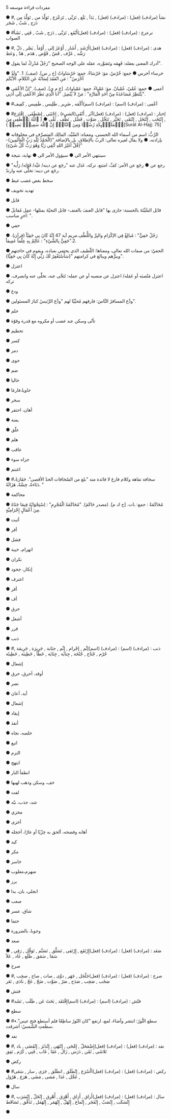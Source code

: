 مفردات قراءة موسعه 5

●	#نشأ	 (مرادف) (فعل) : (مرادف) (فعل) , بَدَأ , بَلَغ , تَرَبَّى , تَرَعْرَع , تَوَلَّدَ من , تَوَلَّدَ مِن  , دَرَج , شَبّ , شَجَر

●	#ترعرع : (مرادف) (فعل) : (مرادف) (فعل)أَيْفَع , تَرَبَّى , دَرَج , شَبّ , فَتِي , نَشَأ
الصواب

●	#هدى : (مرادف) (فعل) : (مرادف) (فعل)أَرْشَد , أَشَار , أَوْعَزَ إلى , أَوْمَأ , بَصَّر , دَلّ , رَشَّد , عَرَّف , قَضّ , قَوَّض , هَدَم , هَدّ , وَعَظ

●	أدرك المعنى بعقله: فَهِمَه وتَصَوَّره، عقله على الوجه الصحيح "رَجُلٌ مُدْرِكٌ لما يقول".

●	خرساء أخرس
●	جمع: خُرْسٌ. مؤ: خَرْسَاءُ. جمع: خَرْسَاواتٌ [خ ر س]. (صف). 1. "وَلَدٌ أخْرَسُ" : مَنِ انْعَقَدَ لِسَانُهُ عَنِ الكَلاَمِ، الأَبْكَم

●	أعمى
●	جمع: عُمْيٌ، عُمْيانٌ. مؤ: عَمْياءُ. جمع: عَمْياواتٌ. [ع م ي]. (صف). "إنَّ الأعْمَى يَنْتَظِرُ مُسَاعَدَةً مِنْ أحَدِ الْمَارَّةِ" : مَنْ لاَ يُبْصِرُ. "أنا الَّذِي نَظَرَ الأعْمَى إلَى أدَبِي".

●	#أعْمى : (مرادف) (اسم) : (مرادف) (اسم)أَكْمَه , ضَرِير , طَلِيس , طَمِيس , كَفِيف

●	#إختار : (مرادف) (فعل) : (مرادف) (فعل)آثَر , أَنْقَى(الشيء) , إِجْتَبَى , إِصْطَفَى , إِقْتَرَع , إِنْتَخَب , إِنْتَخَل , إِنْتَقَى , تَخَيَّر , تَنَخَّل , صَوَّت , فَضَّل , نَظَّف , نَقَّى
●	{ ٱللَّهُ یَصۡطَفِی مِنَ ٱلۡمَلَـٰۤىِٕكَةِ رُسُلࣰا وَمِنَ ٱلنَّاسِۚ إِنَّ ٱللَّهَ سَمِیعُۢ بَصِیرࣱ }[Surat Al-Hajj: 75]

●	الرَّبُّ: اسم من أسماء الله الحسنى، ومعناه: السَّيِّد، المالِك المتصرِّف في مخلوقاته بإرادته،
●	ولا يقال لغيره تعالى: الربّ بالإطلاق، بل بالإضافة "{الْحَمْدُ لِلَّهِ رَبِّ الْعَالَمِينَ}- {قُلْ أَغَيْرَ اللهِ أَبْغِي رَبًّا وَهُوَ رَبُّ كُلِّ شَيْءٍ}"

●	سينتهي الأمر الى
●	سيؤول الأمر الى
●	نهاية، نتيجة

●	رجع عن
●	رجَع عن الأمر: كفَّ، امتنع، تركه، عَدَل عنه "رجَع عن دينه/ غيِّه/ قَوْله/ رَأْيه" رجَع عن دينه: تخلّى عنه وارتدّ.

●	سخط
	بغض
	غضب
	غيظ

●	تهديد
 تخويف

●	قابل

●	قابَل السَّيِّئةَ بالحسنة: جازى بها "قابل العنفَ بالعنف- قابل التحيّةَ بمثلها- عمِل مُقابلَ أجرٍ مناسب: ".

●	حفي

●	رَجُلٌ حَفِيٌّ" : مُبالِغٌ فِي الإكْرَامِ والبِرِّ واللُّطْفِ.مريم آية 47 إنَّهُ كَانَ بِي حَفِيّاً (قرآن). 2."حَفِيٌّ بِالشَّيْءِ" : عَالِمٌ بِهِ عِلْماً عَمِيقاً.

●	الحفيّ: من صفات الله تعالى، ومعناها: اللّطيف الذي يحتفي بعباده، ويقوم في حاجتهم ويبرُّهم ويبالغ في كرامتهم "{سَأَسْتَغْفِرُ لَكَ رَبِّي إِنَّهُ كَانَ بِي حَفِيًّا}".

●	اعتزل

●	اعتزل مَنْصبَه أو عَمَله/ اعتزل عن منصبه أو عن عمله: تَنَحَّى عنه، تخلَّى عنه وانصرف، تركه

●	ودع

●	ودَّع المسافرُ النَّاسَ: فارقهم مُحيِّيًا لهم "ودَّع الرَّئيسُ كبارَ المسئولين".

●	حلم

●	تأنّى وسكن عند غضب أو مكروه مع قدرة وقوّة

●	تحطيم

●	كسر

●	دمر

●	حوى

●	ضم

●	خاليا

●	خاويا،فارغا

●	سخر

●	أهان، احتقر

●	يمنة

●	علّق

●	هلم

●	عاقب

●	جزاه سوء

●	اغتنم

●	#سخافة تفاهة وكلام فارغ لا فائدة منه "بلغ من السّخافات الحدّ الأقصى". حَقَارَةً، دَنَاءةً، خِسَّةً، هَزَالَةً. "

●	محاكمة

●	مُحَاكَمَةٌ : جمع: ـات. [ح ك م]. (مصدر حَاكَمَ). "مُحَاكَمَةُ الْمُجْرِمِ" : اِسْتِجْوَابُهُ فِيمَا جَنَاهُ مِنَ أَعْمَالٍ إِجْرَامِيَّةٍ.

●	أثبت

●	أقر

●	فشل

●	انهزام، خيبة

●	نكران

●	إنكار، جحود

●	اعترف

●	أقر

●	أف

●	حرق

●	أشعل

●	قرر

●	ذنب

●	#ذنب : (مرادف) (اسم) : (مرادف) (اسم)إثْم , إجْرام , إِثْم , جنَاية , جَرِيرَة , جَرِيمَة , جُرْم , جُنَاح , جُنْحَة , جِنايَة , جِنَايَة , خَطَأ , خَطِيئة , خَطِيئَة

●	إشعال

●	أوقد، أحرق، حرق

●	نصر

●	أيد، أعان

●	إشعال

●	إيقاد

●	أنقذ

●	خلصه، نجاه

●	اتبع

●	التزم

●	انتهج

●	انطفأ النار

●	خف، وسكن وذهب لهبها

●	لفت

●	شد، جذب، نبّه

●	مخزي

●	أخزى

●	أهانه وفضحه، ألحق به خِزْيًا أو عارًا، أخجله

●	كيد

●	مكر

●	خاسر

●	منهزم،مغلوب

●	برز

●	انجلى، بان، بدا

●	صعب

●	شاق، عسر

●	حتما

●	وجوبا، بالضرورة

●	صعد

●	صَعَد : (مرادف) (فعل) : (مرادف) (فعل)إِرْتَفَع , إِرْتَقى , تَسَلَّق , تَسَنَّم , تَوَقَّل , رَقِي , سَمَا , سَمَق , طَلَع , عَاد , عَلأ

●	صرخ

●	#صرخ : (مرادف) (فعل) : (مرادف) (فعل)جَلْجَل , جَهَر , دوَّى , صات , صاح , صخِب , صَخَب , صَخِب , صَدَح , صَرّ , صَوَّت , ضَجّ , عَجّ , نادَى , نَعَر

●	فتش

●	#فتّش : (مرادف) (اسم) : (مرادف) (اسم)إِفْتَقَد , بَحَثَ عَن , طَلَب , نَشَد

●	سطع

●	#سطع النُّورُ: انتشر وأضاءَ، لمع، ارتفع "كان النّورُ ساطِعًا فلم أستطع فتح عيني".• سطَعتِ الشَّمسُ: أشرقت.

●	نفد

●	#نفد : (مرادف) (فعل) : (مرادف) (فعل)إِضْمَحَلّ , إِمَّحَى , إِنْتَهَى , إِنْدَثَرَ  , إِنْقَضَى , باد , تَلاشَى , ثَمُن , دَرَس , زَال , عَفَا , غَاب , فَنِي , كَرُم , نَفِق

●	ركض

●	#ركض : (مرادف) (فعل) : (مرادف) (فعل)أأَسْرَع , إِنْطَلَق , انطَلَق , جَرَى , سار , سَعَى , عَجَّل , عَدَا , مَشى , مَضَى , هَرَع , هَرْوَل

●	سال

●	#سال : (مرادف) (فعل) : (مرادف) (فعل)أَراق , أَرَاق , أَهْرَق , أُهْرِق , إِنْحَلّ , إِنْسَرَب , إِنْسَكَب , إِنْصَبّ , إِنْفَجَر , إِنْماع , إِنْهَلّ , إِنْهَمَر , إِنْهَمَل , تَدَفَّق , تَسَاقَط

●	

